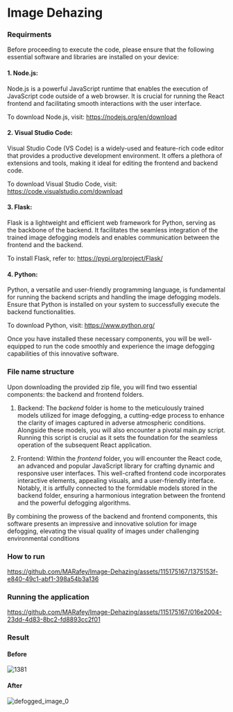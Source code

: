 # Image Dehazing

### Requirments
Before proceeding to execute the code, please ensure that the following essential software and libraries are installed on your device:

#### 1. Node.js:
Node.js is a powerful JavaScript runtime that enables the execution of JavaScript code outside of a web browser. It is crucial for running the React frontend and facilitating smooth interactions with the user interface.

To download Node.js, visit: https://nodejs.org/en/download

#### 2. Visual Studio Code:
Visual Studio Code (VS Code) is a widely-used and feature-rich code editor that provides a productive development environment. It offers a plethora of extensions and tools, making it ideal for editing the frontend and backend code.

To download Visual Studio Code, visit: https://code.visualstudio.com/download

#### 3. Flask:
Flask is a lightweight and efficient web framework for Python, serving as the backbone of the backend. It facilitates the seamless integration of the trained image defogging models and enables communication between the frontend and the backend.

To install Flask, refer to: https://pypi.org/project/Flask/

#### 4. Python:
Python, a versatile and user-friendly programming language, is fundamental for running the backend scripts and handling the image defogging models. Ensure that Python is installed on your system to successfully execute the backend functionalities.

To download Python, visit: https://www.python.org/

Once you have installed these necessary components, you will be well-equipped to run the code smoothly and experience the image defogging capabilities of this innovative software.

### File name structure
Upon downloading the provided zip file, you will find two essential components: the backend and frontend folders.

1. Backend:
The *backend* folder is home to the meticulously trained models utilized for image defogging, a cutting-edge process to enhance the clarity of images captured in adverse atmospheric conditions. Alongside these models, you will also encounter a pivotal main.py script. Running this script is crucial as it sets the foundation for the seamless operation of the subsequent React application.

2. Frontend:
Within the *frontend* folder, you will encounter the React code, an advanced and popular JavaScript library for crafting dynamic and responsive user interfaces. This well-crafted frontend code incorporates interactive elements, appealing visuals, and a user-friendly interface. Notably, it is artfully connected to the formidable models stored in the backend folder, ensuring a harmonious integration between the frontend and the powerful defogging algorithms.

By combining the prowess of the backend and frontend components, this software presents an impressive and innovative solution for image defogging, elevating the visual quality of images under challenging environmental conditions 

### How to run

https://github.com/MARafey/Image-Dehazing/assets/115175167/1375153f-e840-49c1-abf1-398a54b3a136

### Running the application

https://github.com/MARafey/Image-Dehazing/assets/115175167/016e2004-23dd-4d83-8bc2-fd8893cc2f01

### Result

#### Before

![1381](https://github.com/MARafey/Image-Dehazing/assets/115175167/7d3baf59-4084-406f-b623-64415a79a464)

#### After

![defogged_image_0](https://github.com/MARafey/Image-Dehazing/assets/115175167/15abb1a4-fdc2-4e9c-9ef4-f8e2ffb0df02)
